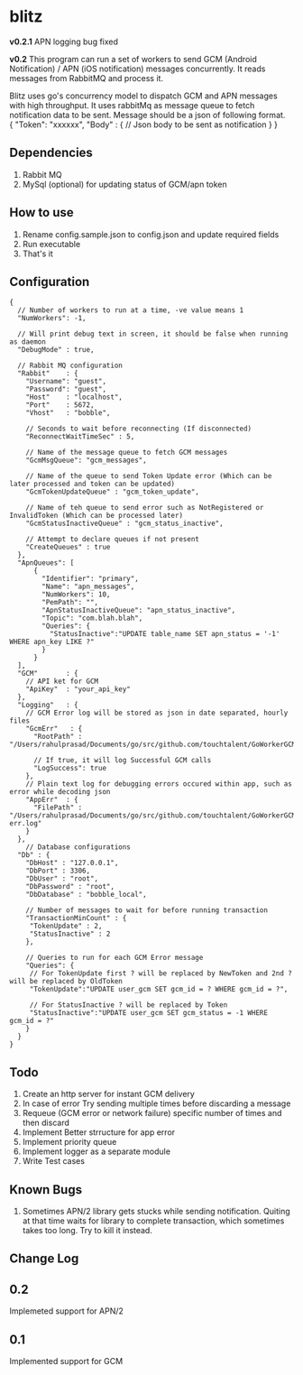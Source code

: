 # blitz #
__v0.2.1__
APN logging bug fixed

__v0.2__
This program can run a set of workers to send GCM (Android Notification) / APN (iOS notification) messages concurrently. It reads messages from RabbitMQ and process it.  

Blitz uses go's concurrency model to dispatch GCM and APN messages with high throughput.
It uses rabbitMq as message queue to fetch notification data to be sent.
Message should be a json of following format.  
     {
         "Token": "xxxxxx",
         "Body" : {
             // Json body to be sent as notification
         }
     }


## Dependencies ##
1. Rabbit MQ
1. MySql (optional) for updating status of GCM/apn token

## How to use ##
1. Rename config.sample.json to config.json and update required fields
2. Run executable
3. That's it

## Configuration ##
    {
      // Number of workers to run at a time, -ve value means 1
      "NumWorkers": -1, 
      
      // Will print debug text in screen, it should be false when running as daemon
      "DebugMode" : true,
    
      // Rabbit MQ configuration
      "Rabbit"    : {
        "Username": "guest",
        "Password": "guest",
        "Host"    : "localhost",
        "Port"    : 5672,
        "Vhost"   : "bobble",
                
        // Seconds to wait before reconnecting (If disconnected)
        "ReconnectWaitTimeSec" : 5,
        
        // Name of the message queue to fetch GCM messages 
        "GcmMsgQueue": "gcm_messages",
        
        // Name of the queue to send Token Update error (Which can be later processed and token can be updated)
        "GcmTokenUpdateQueue" : "gcm_token_update",
        
        // Name of teh queue to send error such as NotRegistered or InvalidToken (Which can be processed later)
        "GcmStatusInactiveQueue" : "gcm_status_inactive",
        
        // Attempt to declare queues if not present
        "CreateQueues" : true
      },
      "ApnQueues": [
          {
            "Identifier": "primary",
            "Name": "apn_messages",
            "NumWorkers": 10,
            "PemPath": "",
            "ApnStatusInactiveQueue": "apn_status_inactive",
            "Topic": "com.blah.blah",
            "Queries": {
              "StatusInactive":"UPDATE table_name SET apn_status = '-1' WHERE apn_key LIKE ?"
            }
          }
      ],
      "GCM"       : {
        // API ket for GCM
        "ApiKey"  : "your_api_key"
      },
      "Logging"   : {
        // GCM Error log will be stored as json in date separated, hourly files
        "GcmErr"   : {
          "RootPath" : "/Users/rahulprasad/Documents/go/src/github.com/touchtalent/GoWorkerGCM/log".
          
          // If true, it will log Successful GCM calls
          "LogSuccess": true
        },
        // Plain text log for debugging errors occured within app, such as error while decoding json
        "AppErr"  : {
          "FilePath" : "/Users/rahulprasad/Documents/go/src/github.com/touchtalent/GoWorkerGCM/app-err.log"
        }
      },
        // Database configurations
      "Db" : {
        "DbHost" : "127.0.0.1",
        "DbPort" : 3306,
        "DbUser" : "root",
        "DbPassword" : "root",
        "DbDatabase" : "bobble_local",
        
        // Number of messages to wait for before running transaction 
        "TransactionMinCount" : {
         "TokenUpdate" : 2,
         "StatusInactive" : 2
        },
        
        // Queries to run for each GCM Error message 
        "Queries": {
         // For TokenUpdate first ? will be replaced by NewToken and 2nd ? will be replaced by OldToken
         "TokenUpdate":"UPDATE user_gcm SET gcm_id = ? WHERE gcm_id = ?",
         
         // For StatusInactive ? will be replaced by Token
         "StatusInactive":"UPDATE user_gcm SET gcm_status = -1 WHERE gcm_id = ?"
        }
      }
    }
    
## Todo ##
1. Create an http server for instant GCM delivery
2. In case of error Try sending multiple times before discarding a message
3. Requeue (GCM error or network failure) specific number of times and then discard
4. Implement Better strructure for app error
5. Implement priority queue
6. Implement logger as a separate module
7. Write Test cases 

## Known Bugs ##
1. Sometimes APN/2 library gets stucks while sending notification. Quiting at that time waits for library to complete transaction, which sometimes takes too long. Try to kill it instead.
 
## Change Log ##
0.2
---
Implemeted support for APN/2

0.1
---
Implemented support for GCM